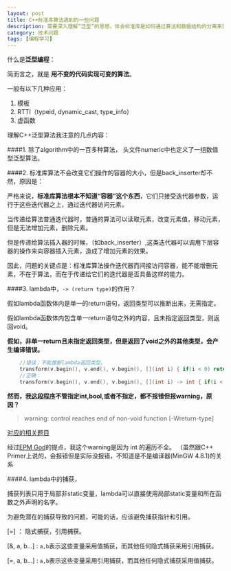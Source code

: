 ```yaml
---
layout: post
title: C++标准库算法遇到的一些问题
description: 需要深入理解“泛型”的思想，体会标准库是如何通过算法和数据结构的分离来实现泛型，迭代器是如何在这两者之间架起的桥梁。
category: 技术问题
tags: [编程学习]
---
```


什么是**泛型编程**：

简而言之，就是 **用不变的代码实现可变的算法**。

一般有以下几种应用：

1. 模板
2. RTTI（typeid, dynamic_cast, type_info）
3. 虚函数

理解C++泛型算法我注意的几点内容：

####1. 除了algorithm中的一百多种算法， 头文件numeric中也定义了一组数值型泛型算法。

####2. 标准库算法不会改变它们操作的容器的大小，但是back_inserter却不然，原因是：

严格来说，**标准库算法根本不知道“容器”这个东西**，它们只接受迭代器参数，运行于这些迭代器之上，通过迭代器访问元素。

当传递给算法普通迭代器时，普通的算法可以读取元素，改变元素值，移动元素，但是无法增加元素，删除元素。

但是传递给算法插入器的时候，（如back_inserter）,这类迭代器可以调用下层容器的操作来向容器插入元素，造成了增加元素的效果。

因此，问题的关键点是：标准库算法操作迭代器而间接访问容器，能不能增删元素，不在于算法，而在于传递给它们的迭代器是否具备这样的能力。

####3. lambda中，`-> (return type)`的作用？

假如lambda函数体内是单一的return语句，返回类型可以推断出来，无需指定。

假如lambda函数体内包含单一return语句之外的内容，且未指定返回类型，则返回void。

**假如，非单一return且未指定返回类型，但是返回了void之外的其他类型，会产生编译错误。**

```c++
    //错误：不能推断lambda返回类型。
    transform(v.begin(), v.end(), v.begin(), [](int i) { if(i < 0) return -i; else return i;});
    //正确：
    transform(v.begin(), v.end(), v.begin(), [](int i) -> int { if(i < 0) return -i; else return i;});
```
    
**然而，我[这段程序](https://github.com/Miantang/PAT/blob/master/NowCoder-Practice/1002-2.cpp)不管指定int,bool,或者不指定，都不报错但报warning，原因？**
    
> warning: control reaches end of non-void function [-Wreturn-type]

[对应的相关题目](http://www.nowcoder.com/pat/1/problem/4015)

经过[EPM God](https://blog.a-kar.in/legacy-mode8-projects/)的提点，我这个warning是因为 int 的遍历不全。
（虽然跟C++ Primer上说的，会报错但是实际没报错，不知道是不是编译器(MinGW 4.8.1)的关系
    

####4. lambda中的捕获，

捕获列表只用于局部非static变量，lambda可以直接使用局部static变量和所在函数之外声明的名字。

为避免潜在的捕获导致的问题，可能的话，应该避免捕获指针和引用。

\[=\] ： 隐式捕获，引用捕获。

\[&, a, b...\] : `a,b`表示这些变量采用值捕获，而其他任何隐式捕获采用引用捕获。

\[=, a, b...\] : `a,b`表示这些变量采用引用捕获，而其他任何隐式捕获采用值捕获。
